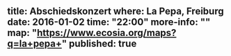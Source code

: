 title: Abschiedskonzert
where: La Pepa, Freiburg  
date: 2016-01-02
time: "22:00"
more-info: ""
map: "https://www.ecosia.org/maps?q=la+pepa+"
published: true
---
